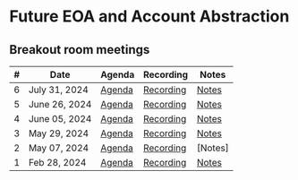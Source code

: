 # Future EOA and Account Abstraction 


## Breakout room meetings

| # | Date | Agenda | Recording | Notes |
| -- | --| -- | -- | -- |
|6| July 31, 2024 |[Agenda](https://github.com/ethereum/pm/issues/1118) | [Recording](https://youtu.be/Oct83bBp3Z8) | [Notes](https://github.com/darkfire-rain/pm/blob/master/Breakout-Room-Meetings/FutureEOA-AA/Meeting%2006.md)
|5| June 26, 2024 |[Agenda](https://github.com/ethereum/pm/issues/1081) | [Recording](https://youtu.be/_S01TtA3lao) | [Notes](https://github.com/darkfire-rain/pm/blob/master/Breakout-Room-Meetings/FutureEOA-AA/Meeting%2005.md)
|4| June 05, 2024 |[Agenda](https://github.com/ethereum/pm/issues/1054) | [Recording](https://youtu.be/gsc_yTdHRig) | [Notes](https://github.com/darkfire-rain/pm/blob/master/Breakout-Room-Meetings/FutureEOA-AA/Meeting%2004.md)
|3| May 29, 2024 |[Agenda](https://github.com/ethereum/pm/issues/1053) | [Recording](https://youtu.be/0vHHhZgrJ58) | [Notes](https://github.com/darkfire-rain/pm/blob/master/Breakout-Room-Meetings/FutureEOA-AA/Meeting%2003.md)
|2| May 07, 2024 | [Agenda](https://github.com/ethereum/pm/issues/1032) | [Recording](https://youtu.be/GPdbQxmsXR8) | [Notes] |
|1| Feb 28, 2024 | [Agenda](https://github.com/ethereum/pm/issues/962) | [Recording](https://www.youtube.com/watch?v=FfEZdTFAz4E) | [Notes](https://github.com/poojaranjan/pm/blob/master/Breakout-Room-Meetings/FutureEOA-AA/Meeting%2001.md)  |
